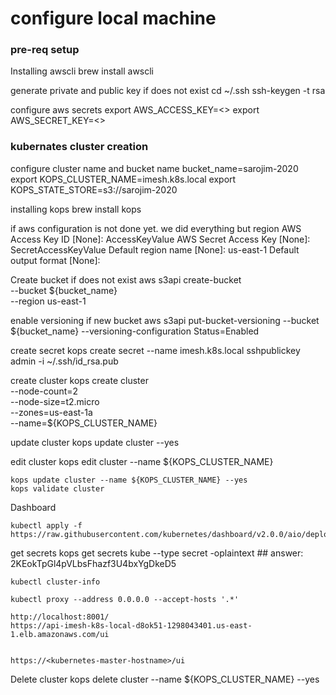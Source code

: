 # configure local machine

### pre-req setup

Installing awscli
    brew install awscli

generate private and public key if does not exist
    cd ~/.ssh
    ssh-keygen -t rsa


configure aws secrets
    export AWS_ACCESS_KEY=<>
    export AWS_SECRET_KEY=<>

### kubernates cluster creation


configure cluster name and bucket name
    bucket_name=sarojim-2020
    export KOPS_CLUSTER_NAME=imesh.k8s.local
    export KOPS_STATE_STORE=s3://sarojim-2020

installing kops
    brew install kops


if aws configuration is not done yet. we did everything but region
    AWS Access Key ID [None]: AccessKeyValue
    AWS Secret Access Key [None]: SecretAccessKeyValue
    Default region name [None]: us-east-1
    Default output format [None]:

Create bucket if does not exist
    aws s3api create-bucket \
    --bucket ${bucket_name} \
    --region us-east-1

enable versioning if new bucket
    aws s3api put-bucket-versioning --bucket ${bucket_name} --versioning-configuration Status=Enabled


create secret
    kops create secret --name imesh.k8s.local sshpublickey admin -i ~/.ssh/id_rsa.pub


create cluster
    kops create cluster \
    --node-count=2 \
    --node-size=t2.micro \
    --zones=us-east-1a \
    --name=${KOPS_CLUSTER_NAME}

update cluster
    kops update cluster --yes

edit cluster
    kops edit cluster --name ${KOPS_CLUSTER_NAME}

    kops update cluster --name ${KOPS_CLUSTER_NAME} --yes
    kops validate cluster

Dashboard

    kubectl apply -f https://raw.githubusercontent.com/kubernetes/dashboard/v2.0.0/aio/deploy/recommended.yaml

get secrets
    kops get secrets kube --type secret -oplaintext
    ## answer: 2KEokTpGl4pVLbsFhazf3U4bxYgDkeD5

    kubectl cluster-info

    kubectl proxy --address 0.0.0.0 --accept-hosts '.*'

    http://localhost:8001/
    https://api-imesh-k8s-local-d8ok51-1298043401.us-east-1.elb.amazonaws.com/ui


    https://<kubernetes-master-hostname>/ui

Delete cluster
    kops delete cluster --name ${KOPS_CLUSTER_NAME} --yes
